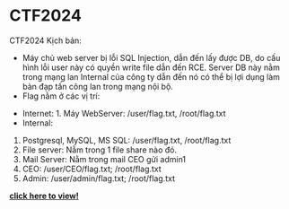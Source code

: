 # CTF2024
CTF2024
Kịch bản: 
- Máy chủ web server bị  lỗi SQL Injection, dẫn đến lấy được DB, do cấu hình lỗi user này có quyền write file dẫn đến RCE. Server DB này nằm trong mạng lan Internal của công ty dẫn đến nó có thể bị lợi dụng làm bàn đạp tấn công lan trong mạng nội bộ. 
- Flag nằm ở các vị trí: 
+ Internet: 1. Máy WebServer: /user/flag.txt, /root/flag.txt
+ Internal: 
1. Postgresql, MySQL, MS SQL: /user/flag.txt, /root/flag.txt
2. File server: Nằm trong 1 file share nào đó.
3. Mail Server: Nằm trong mail CEO gửi admin1
4. CEO: /user/CEO/flag.txt; /root/flag.txt
5. Admin: /user/admin/flag.txt; /root/flag.txt

<a href="https://app.diagrams.net/#G1oqmBeUiAug7nWYiivw-fdy95zDNmDoyY#%7B%22pageId%22%3A%22e3a06f82-3646-2815-327d-82caf3d4e204%22%7D"><strong>click here to view!</strong></a>
